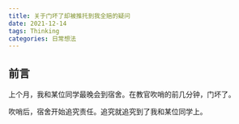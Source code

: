```yaml
---
title: 关于门坏了却被推托到我全赔的疑问
date: 2021-12-14
tags: Thinking
categories: 日常想法
---
```

## 前言

上个月，我和某位同学最晚会到宿舍。在教官吹哨的前几分钟，门坏了。

吹哨后，宿舍开始追究责任。追究就追究到了我和某位同学上。
